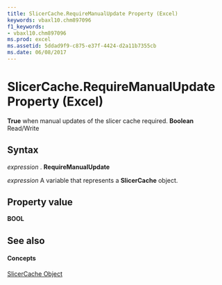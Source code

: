 ```yaml
---
title: SlicerCache.RequireManualUpdate Property (Excel)
keywords: vbaxl10.chm897096
f1_keywords:
- vbaxl10.chm897096
ms.prod: excel
ms.assetid: 5ddad9f9-c875-e37f-4424-d2a11b7355cb
ms.date: 06/08/2017
---
```



# SlicerCache.RequireManualUpdate Property (Excel)

 **True** when manual updates of the slicer cache required. **Boolean** Read/Write


## Syntax

 _expression_ . **RequireManualUpdate**

 _expression_ A variable that represents a **SlicerCache** object.


## Property value

 **BOOL**


## See also


#### Concepts


[SlicerCache Object](Excel.SlicerCache.md)

